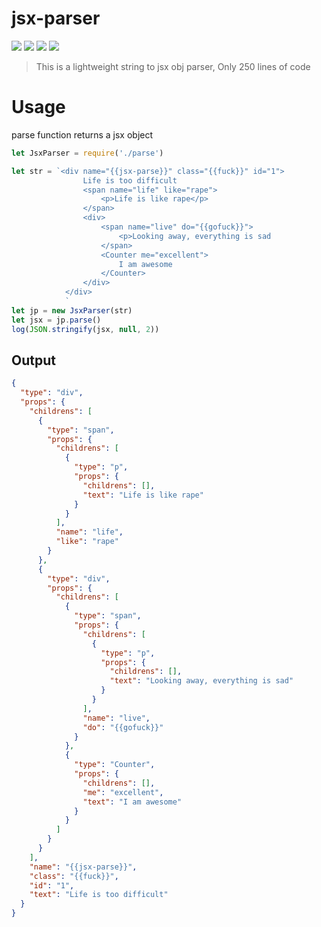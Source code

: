 # jsx-parser

![](https://img.shields.io/badge/language-JavaScript-yellow.svg)
![](https://img.shields.io/badge/category-learning-blue.svg)
[![](https://img.shields.io/badge/blog-@dejavudwh-red.svg)](https://dejavudwh.cn/)
![](http://progressed.io/bar/82?title=done)

> This is a lightweight string to jsx obj parser, Only 250 lines of code


# Usage

parse function returns a jsx object

```JavaScript
let JsxParser = require('./parse')

let str = `<div name="{{jsx-parse}}" class="{{fuck}}" id="1">
                Life is too difficult
                <span name="life" like="rape">
                    <p>Life is like rape</p>
                </span> 
                <div>
                    <span name="live" do="{{gofuck}}">
                        <p>Looking away, everything is sad                        </p>
                    </span> 
                    <Counter me="excellent">
                        I am awesome
                    </Counter>
                </div>  
            </div>
            `
let jp = new JsxParser(str)
let jsx = jp.parse()
log(JSON.stringify(jsx, null, 2))
```

## Output

```json
{
  "type": "div",
  "props": {
    "childrens": [
      {
        "type": "span",
        "props": {
          "childrens": [
            {
              "type": "p",
              "props": {
                "childrens": [],
                "text": "Life is like rape"
              }
            }
          ],
          "name": "life",
          "like": "rape"
        }
      },
      {
        "type": "div",
        "props": {
          "childrens": [
            {
              "type": "span",
              "props": {
                "childrens": [
                  {
                    "type": "p",
                    "props": {
                      "childrens": [],
                      "text": "Looking away, everything is sad"
                    }
                  }
                ],
                "name": "live",
                "do": "{{gofuck}}"
              }
            },
            {
              "type": "Counter",
              "props": {
                "childrens": [],
                "me": "excellent",
                "text": "I am awesome"
              }
            }
          ]
        }
      }
    ],
    "name": "{{jsx-parse}}",
    "class": "{{fuck}}",
    "id": "1",
    "text": "Life is too difficult"
  }
}
```

